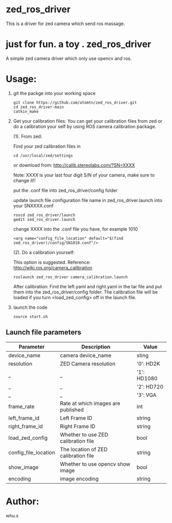 # zed_ros_driver
This is a driver for zed camera which send ros massage.

just for fun. a toy .
zed_ros_driver
===========
A simple zed camera driver which only use opencv and ros.

# Usage:
1. git the packge into your working space

    ```
    git clone https://github.com/atomtn/zed_ros_driver.git
    cd zed_ros_driver-main
    catkin_make
    ```
2. Get your calibration files:
    You can get your calibration files from zed or do a calibration your self by using ROS camera calibration package.

    (1). From zed:

    Find your zed calibration files in
    ```
    cd /usr/local/zed/settings
    ```
    or download from:
    http://calib.stereolabs.com/?SN=XXXX

    Note: XXXX is your last four digit S/N of your camera, make sure to change it!!

    put the .conf file into zed_ros_driver/config folder

    update launch file configuration file name in zed_ros_driver.launch into your SNXXXX.conf
    ```
    roscd zed_ros_driver/launch
    gedit zed_ros_driver.launch
    ```
    change XXXX into the .conf file you have, for example 1010
    ```
    <arg name="config_file_location" default="$(find zed_ros_driver)/config/SN1010.conf"/>
    ```

    (2). Do a calibration yourself:

    This option is suggested. Reference: http://wiki.ros.org/camera_calibration
    ```
    roslaunch zed_ros_driver camera_calibration.launch
    ```
    After calibration:
    Find the left.yaml and right.yaml in the tar file and put them into the zed_ros_driver/config folder.
    The calibration file will be loaded if you turn <load_zed_config> off in the launch file.

3. launch the code
    ```
   source start.sh
    ```
## Launch file parameters

 Parameter                    |           Description                                       |              Value
------------------------------|-------------------------------------------------------------|-------------------------
 device_name                  | camera device_name                                          | sting
 resolution                   | ZED Camera resolution                                       | '0': HD2K
 _                            | _                                                           | '1': HD1080
 _                            | _                                                           | '2': HD720
 _                            | _                                                           | '3': VGA
 frame_rate                   | Rate at which images are published                          | int
 left_frame_id                | Left Frame ID                                               | string
 right_frame_id               | Right Frame ID                                              | string
 load_zed_config              | Whether to use ZED calibration file                         | bool
 config_file_location         | The location of ZED calibration file                        | string
 show_image                   | Whether to use opencv show image                            | bool
 encoding                     | image encoding                                              | string


# Author:
  whu.s
